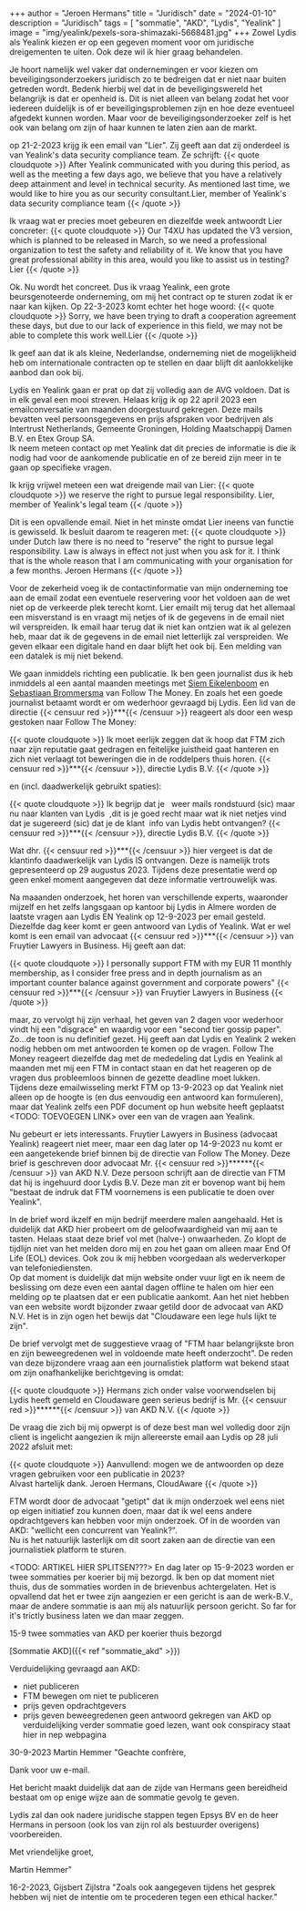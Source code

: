 +++
author = "Jeroen Hermans"
title = "Juridisch"
date = "2024-01-10"
description = "Juridisch"
tags = [
    "sommatie", "AKD", "Lydis", "Yealink"
]
image = "img/yealink/pexels-sora-shimazaki-5668481.jpg"
+++
Zowel Lydis als Yealink kiezen er op een gegeven moment voor om juridische dreigementen te uiten. Ook deze wil ik hier 
graag behandelen.
<!--more-->
Je hoort namelijk wel vaker dat ondernemingen er voor kiezen om beveiligingsonderzoekers juridisch zo te bedreigen dat
er niet naar buiten getreden wordt. Bedenk hierbij wel dat in de beveiligingswereld het belangrijk is dat er openheid is.
Dit is niet alleen van belang zodat het voor iedereen duidelijk is of er beveiligingsproblemen zijn en hoe deze eventueel
afgedekt kunnen worden. Maar voor de beveiligingsonderzoeker zelf is het ook van belang om zijn of haar kunnen te laten 
zien aan de markt.  

op 21-2-2023 krijg ik een email van "Lier". Zij geeft aan dat zij onderdeel is van Yealink's data security compliance team. Ze schrijft:
{{< quote cloudquote >}}
After Yealink communicated with you during this period, as well as the meeting a few days ago, we believe that you have 
a relatively deep attainment and level in technical security. As mentioned last time, we would like to hire you as our 
security consultant.<span>Lier, member of Yealink's data security compliance team</span>
{{< /quote >}}

Ik vraag wat er precies moet gebeuren en diezelfde week antwoordt Lier concreter:
{{< quote cloudquote >}}
Our T4XU has updated the V3 version, which is planned to be released in March, so we need a professional organization 
to test the safety and reliability of it. We know that you have great professional ability in this area, would you like 
to assist us in testing?<span>Lier</span>
{{< /quote >}}

Ok. Nu wordt het concreet. Dus ik vraag Yealink, een grote beursgenoteerde onderneming, om mij het contract op te sturen
zodat ik er naar kan kijken. Op 22-3-2023 komt echter het hoge woord:
{{< quote cloudquote >}}
Sorry, we have been trying to draft a cooperation agreement these days, but due to our lack of experience in this field, 
we may not be able to complete this work well.<span>Lier</span>
{{< /quote >}}

Ik geef aan dat ik als kleine, Nederlandse, onderneming niet de mogelijkheid heb om internationale contracten op te 
stellen en daar blijft dit aanlokkelijke aanbod dan ook bij.  

Lydis en Yealink gaan er prat op dat zij volledig aan de AVG voldoen. Dat is in elk geval een mooi streven. Helaas krijg 
ik op 22 april 2023 een emailconversatie van maanden doorgestuurd gekregen. Deze mails bevatten veel persoonsgegevens en 
prijs afspraken voor bedrijven als Intertrust Netherlands, Gemeente Groningen, Holding Maatschappij Damen B.V. en Etex 
Group SA.  
Ik neem meteen contact op met Yealink dat dit precies de informatie is die ik nodig had voor de aankomende publicatie en
of ze bereid zijn meer in te gaan op specifieke vragen.  

Ik krijg vrijwel meteen een wat dreigende mail van Lier:
{{< quote cloudquote >}}
we reserve the right to pursue legal responsibility. <span>Lier, member of Yealink's legal team</span>
{{< /quote >}}

Dit is een opvallende email. Niet in het minste omdat Lier ineens van functie is gewisseld. Ik besluit daarom te reageren met:
{{< quote cloudquote >}}
under Dutch law there is no need to "reserve" the right to pursue legal responsibility. Law is always in effect not just 
when you ask for it. I think that is the whole reason that I am communicating with your organisation for a few months.
<span>Jeroen Hermans</span>
{{< /quote >}}

Voor de zekerheid voeg ik de contactinformatie van mijn onderneming toe aan de email zodat een eventuele reservering 
voor het voldoen aan de wet niet op de verkeerde plek terecht komt. Lier emailt mij terug dat het allemaal een 
misverstand is en vraagt mij netjes of ik de gegevens in de email niet wil verspreiden. Ik email haar terug dat ik niet
kan ontzien wat ik al gelezen heb, maar dat ik de gegevens in de email niet letterlijk zal verspreiden. We geven elkaar
een digitale hand en daar blijft het ook bij. Een melding van een datalek is mij niet bekend.  

We gaan inmiddels richting een publicatie. Ik ben geen journalist dus ik heb inmiddels al een aantal maanden meetings 
met [Siem Eikelenboom](https://www.ftm.nl/auteur/siem-eikelenboom) en [Sebastiaan Brommersma](https://www.ftm.nl/auteur/sebastiaan-brommersma) 
van Follow The Money. En zoals het een goede journalist betaamt wordt er om wederhoor gevraagd bij Lydis. 
Een lid van de directie {{< censuur red >}}***{{< /censuur >}} reageert als door een wesp gestoken naar Follow The Money:

{{< quote cloudquote >}}
Ik moet eerlijk zeggen dat ik hoop dat FTM zich naar zijn reputatie gaat gedragen en feitelijke juistheid gaat hanteren 
en zich niet verlaagt tot beweringen die in de roddelpers thuis horen.
<span>{{< censuur red >}}***{{< /censuur >}}, directie Lydis B.V.</span>
{{< /quote >}}

en (incl. daadwerkelijk gebruikt spaties):

{{< quote cloudquote >}}
Ik begrijp dat je&nbsp;&nbsp;&nbsp;weer mails rondstuurd (sic) maar nu naar klanten van Lydis&nbsp;&nbsp;,dit is je goed recht maar wat ik niet 
netjes vind dat je sugereerd (sic) dat je de klant&nbsp;&nbsp;info van Lydis hebt ontvangen?
<span>{{< censuur red >}}***{{< /censuur >}}, directie Lydis B.V.</span>
{{< /quote >}}

Wat dhr. {{< censuur red >}}***{{< /censuur >}} hier vergeet is dat de klantinfo daadwerkelijk van Lydis IS ontvangen. 
Deze is namelijk trots gepresenteerd op 29 augustus 2023. Tijdens deze presentatie werd op geen enkel moment aangegeven 
dat deze informatie vertrouwelijk was.  

Na maaanden onderzoek, het horen van verschillende experts, waaronder mijzelf en het zelfs langsgaan op kantoor bij Lydis
in Almere worden de laatste vragen aan Lydis EN Yealink op 12-9-2023 per email gesteld. Diezelfde dag keer komt er geen antwoord van
Lydis of Yealink. Wat er wel komt is een email van advocaat {{< censuur red >}}***{{< /censuur >}} van 
Fruytier Lawyers in Business. Hij geeft aan dat:

{{< quote cloudquote >}}
I personally support FTM with my EUR 11 monthly membership, as I consider free press and in depth journalism as an 
important counter balance against government and corporate powers"
<span>{{< censuur red >}}***{{< /censuur >}} van Fruytier Lawyers in Business</span>
{{< /quote >}}

maar, zo vervolgt hij zijn verhaal, het geven van 2 dagen voor wederhoor vindt hij een "disgrace" en waardig voor een 
"second tier gossip paper".  
Zo...de toon is nu definitief gezet. Hij geeft aan dat Lydis en Yealink 2 weken nodig hebben om met antwoorden te komen
op de vragen. Follow The Money reageert diezelfde dag met de mededeling dat Lydis en Yealink al maanden met mij een FTM in
contact staan en dat het reageren op de vragen dus probleemloos binnen de gezette deadline moet lukken.  
Tijdens deze emailwisseling merkt FTM op 13-9-2023 op dat Yealink niet alleen op de hoogte is (en dus eenvoudig een
antwoord kan formuleren), maar dat Yealink zelfs een PDF document op hun website heeft geplaatst <TODO: TOEVOEGEN LINK> over een van de 
vragen aan Yealink.  

Nu gebeurt er iets interessants. Fruytier Lawyers in Business (advocaat Yealink) reageert niet meer, maar een dag later 
op 14-9-2023 nu komt er een aangetekende brief binnen bij de directie van Follow The Money. 
Deze brief is geschreven door advocaat Mr. {{< censuur red >}}******{{< /censuur >}} van AKD N.V. Deze persoon 
schrijft aan de directie van FTM dat hij is ingehuurd door Lydis B.V. Deze man zit er bovenop want bij hem "bestaat 
de indruk dat FTM voornemens is een publicatie te doen over Yealink".  

In de brief word ikzelf en mijn bedrijf meerdere malen aangehaald. Het is duidelijk dat AKD hier probeert om de 
geloofwaardigheid van mij aan te tasten. Helaas staat deze brief vol met (halve-) onwaarheden. Zo klopt de tijdlijn
niet van het melden doro mij en zou het gaan om alleen maar End Of Life (EOL) devices. Ook zou ik mij hebben 
voorgedaan als wederverkoper van telefoniediensten.  
Op dat moment is duidelijk dat mijn website onder vuur ligt en ik neem de beslissing om deze even een aantal dagen 
offline te halen om hier een melding op te plaatsen dat er een publicatie aankomt. Aan het niet hebben van een website
wordt bijzonder zwaar getild door de advocaat van AKD N.V. Het is in zijn ogen het bewijs dat "Cloudaware een lege huls 
lijkt te zijn".  

De brief vervolgt met de suggestieve vraag of "FTM haar belangrijkste bron en zijn beweegredenen wel in
voldoende mate heeft onderzocht". De reden van deze bijzondere vraag aan een journalistiek platform wat bekend staat om
zijn onafhankelijke berichtgeving is omdat:

{{< quote cloudquote >}}
Hermans zich onder valse voorwendselen bij Lydis heeft gemeld en Cloudaware geen serieus bedrijf is
<span>Mr. {{< censuur red >}}******{{< /censuur >}} van AKD N.V.</span>
{{< /quote >}}

De vraag die zich bij mij opwerpt is of deze best man wel volledig door zijn client is ingelicht aangezien ik mijn
allereerste email aan Lydis op 28 juli 2022 afsluit met:

{{< quote cloudquote >}}
Aanvullend: mogen we de antwoorden op deze vragen gebruiken voor een publicatie in 2023?  
Alvast hartelijk dank.
<span>Jeroen Hermans, CloudAware</span>
{{< /quote >}}

FTM wordt door de advocaat "getipt" dat ik mijn onderzoek wel eens niet op eigen initiatief zou kunnen doen, maar dat ik
wel eens andere opdrachtgevers kan hebben voor mijn onderzoek. Of in de woorden van AKD: "wellicht een
concurrent van Yealink?".  
Nu is het natuurlijk lasterlijk om dit soort zaken aan de directie van een journalistiek platform te sturen.  

<TODO: ARTIKEL HIER SPLITSEN???>
En dag later op 15-9-2023 worden er twee sommaties per koerier bij mij bezorgd. Ik ben op dat moment niet thuis, dus de 
sommaties worden in de brievenbus achtergelaten. Het is opvallend dat het er twee zijn aangezien er een gericht is aan
de werk-B.V., maar de andere sommatie is aan mij als natuurlijk persoon gericht. So far for it's trictly business laten 
we dan maar zeggen.



15-9 twee sommaties van AKD per koerier thuis bezorgd

[Sommatie AKD]({{< ref "sommatie_akd" >}})

Verduidelijking gevraagd aan AKD:
- niet publiceren
- FTM bewegen om niet te publiceren
- prijs geven opdrachtgevers
- prijs geven beweegredenen
geen antwoord gekregen van AKD op verduidelijking
verder sommatie goed lezen, want ook conspiracy staat hier in
nep webpagina



30-9-2023 Martin Hemmer
"Geachte confrère,

Dank voor uw e-mail.

Het bericht maakt duidelijk dat aan de zijde van Hermans geen bereidheid bestaat om op enige wijze aan de sommatie gevolg te geven.

Lydis zal dan ook nadere juridische stappen tegen Epsys BV en de heer Hermans in persoon (ook los van zijn rol als bestuurder overigens) voorbereiden.

Met vriendelijke groet,

Martin Hemmer"

16-2-2023, Gijsbert Zijlstra
"Zoals ook aangegeven tijdens het gesprek hebben wij niet de intentie om te procederen tegen een ethical hacker."


